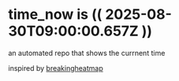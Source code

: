 # time_now is (( 2025-08-30T09:00:00.657Z ))

an automated repo that shows the currnent time

inspired by [breakingheatmap](https://github.com/breakingheatmap/breakingheatmap)